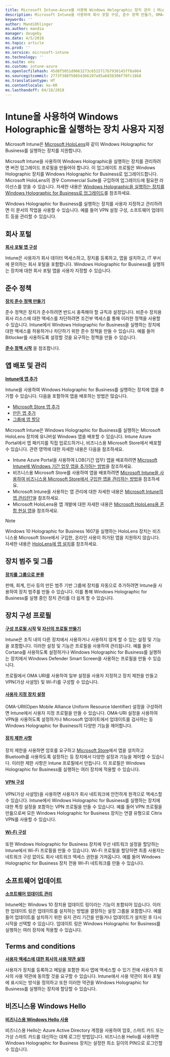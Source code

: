 ```yaml
---
title: Microsoft Intune-Azure를 사용해 Windows Holographic 장치 관리 | Microsoft Docs
description: Microsoft Intune을 사용하여 회사 포털 구성, 준수 정책 만들기, OMA-URI 설정 사용자 지정, 앱 배포, 장치를 그룹으로 분류, 프로필 만들기, 장치 제한, 소프트웨어 업데이트 사용하도록 설정, 사용 약관 설정, VPN 및 Wi-Fi 설정 구성 및 Hello for Business 사용을 포함하여 Windows Holographic for Business를 실행하는 장치에서 다른 작업을 완료할 수 있습니다.
keywords: ''
author: MandiOhlinger
ms.author: mandia
manager: dougeby
ms.date: 4/5/2018
ms.topic: article
ms.prod: ''
ms.service: microsoft-intune
ms.technology: ''
ms.suite: ems
ms.custom: intune-azure
ms.openlocfilehash: 45d8f5051d9663273c6515717b7930145ff8a964
ms.sourcegitcommit: 2773f388f50654366197a95a6838306f70fc18b8
ms.translationtype: HT
ms.contentlocale: ko-KR
ms.lasthandoff: 04/18/2018
---
```

# <a name="customize-devices-running-windows-holographic-with-intune"></a>Intune을 사용하여 Windows Holographic을 실행하는 장치 사용자 지정

Microsoft Intune은 [Microsoft HoloLens](https://docs.microsoft.com/en-us/hololens/)와 같이 Windows Holographic for Business를 실행하는 장치를 지원합니다.

Microsoft Intune을 사용하여 Windows Holographic을 실행하는 장치를 관리하려면 버전 업그레이드 프로필을 만들어야 합니다. 이 업그레이트 프로필은 Windows Holographic 장치를 Windows Holographic for Business로 업그레이드합니다. Microsoft HoloLens의 경우 Commercial Suite를 구입하여 업그레이드에 필요한 라이선스를 얻을 수 있습니다. 자세한 내용은 [Windows Holographic을 실행하는 장치를 Windows Holographic for Business로 업그레이드](holographic-upgrade.md)를 참조하세요.

Windows Holographic for Business를 실행하는 장치를 사용자 지정하고 관리하려면 이 문서의 작업을 사용할 수 있습니다. 예를 들어 VPN 설정 구성, 소프트웨어 업데이트 등을 관리할 수 있습니다.

## <a name="company-portal"></a>회사 포털
**[회사 포털 앱 구성](company-portal-app.md)**

Intune은 사용자가 회사 데이터 액세스하고, 장치를 등록하고, 앱을 설치하고, IT 부서에 문의하는 회사 포털을 포함합니다. Windows Holographic for Business를 실행하는 장치에 대한 회사 포털 앱을 사용자 지정할 수 있습니다.

## <a name="compliance-policy"></a>준수 정책
**[장치 준수 정책 만들기](compliance-policy-create-windows.md)**

준수 정책은 장치가 준수하려면 반드시 충족해야 할 규칙과 설정입니다. 비준수 장치용 회사 리소스에 대한 액세스를 차단하려면 조건부 액세스를 통해 이러한 정책을 사용할 수 있습니다. Intune에서 Windows Holographic for Business을 실행하는 장치에 대한 액세스를 허용하거나 차단하기 위한 준수 정책을 만들 수 있습니다. 예를 들어 Bitlocker를 사용하도록 설정할 것을 요구하는 정책을 만들 수 있습니다.

**[준수 정책 시작](device-compliance-get-started.md)** 을 참조합니다.

## <a name="deploy-and-manage-apps"></a>앱 배포 및 관리
**[Intune에 앱 추가](apps-add.md)**

Intune을 사용하여 Windows Holographic for Business를 실행하는 장치에 앱을 추가할 수 있습니다. 다음을 포함하여 앱을 배포하는 방법은 많습니다.

- [Microsoft Store 앱 추가](store-apps-windows.md)
- [만든 앱 추가](lob-apps-windows.md)
- [그룹에 앱 할당](apps-deploy.md)

Microsoft Intune은 Windows Holographic for Business를 실행하는 Microsoft HoloLens 장치에 유니버설 Windows 앱을 배포할 수 있습니다. Intune Azure Portal에서 앱 패키지를 직접 업로드하거나, 비즈니스용 Microsoft Store에서 배포할 수 있습니다. 관련 영역에 대한 자세한 내용은 다음을 참조하세요.
- Intune Azure Portal을 사용하여 LOB(기간 업무) 앱을 배포하려면 [Microsoft Intune에 Windows 기간 업무 앱을 추가하는 방법](lob-apps-windows.md)을 참조하세요.
- 비즈니스용 Microsoft Store를 사용하여 앱을 배포하려면 [Microsoft Intune을 사용하여 비즈니스용 Microsoft Store에서 구입한 앱을 관리하는 방법](windows-store-for-business.md)을 참조하세요. 
- Microsoft Intune을 사용하는 앱 관리에 대한 자세한 내용은 [Microsoft Intune의 앱 관리란?](app-management.md)을 참조하세요.
- Microsoft HoloLens용 앱 개발에 대한 자세한 내용은 [Microsoft HoloLens용 혼합 현실 앱](https://www.microsoft.com/hololens/apps)을 참조하세요. 

> [!NOTE]
> Windows 10 Holographic for Business 1607을 실행하는 HoloLens 장치는 비즈니스용 Microsoft Store에서 구입한, 온라인 사용이 허가된 앱을 지원하지 않습니다. 자세한 내용은 [HoloLens에 앱 설치](https://docs.microsoft.com/en-us/hololens/hololens-install-apps)를 참조하세요.


## <a name="device-categories-and-groups"></a>장치 범주 및 그룹
**[장치를 그룹으로 분류](device-group-mapping.md)**

판매, 회계, 인사 등의 만든 범주 기반 그룹에 장치를 자동으로 추가하려면 Intune을 사용하여 장치 범주를 만들 수 있습니다. 이를 통해 Windows Holographic for Business를 실행 중인 장치 관리를 더 쉽게 할 수 있습니다.

## <a name="device-configuration-profiles"></a>장치 구성 프로필 
**[구성 프로필 시작](device-profiles.md) 및 [자신의 프로필 만들기](device-profile-create.md)**

Intune은 조직 내의 다른 장치에서 사용하거나 사용하지 않게 할 수 있는 설정 및 기능을 포함합니다. 이러한 설정 및 기능은 프로필을 사용하여 관리됩니다. 예를 들어 Cortana를 사용하도록 설정하거나 Windows Holographic for Business를 실행하는 장치에서 Windows Defender Smart Screen을 사용하는 프로필을 만들 수 있습니다.

프로필에서 OMA URI를 사용하여 일부 설정을 사용자 지정하고 장치 제한을 만들고 VPN(가상 사설망) 및 Wi-Fi를 구성할 수 있습니다.

#### <a name="custom-device-settingscustom-settings-windows-holographicmd"></a>[사용자 지정 장치 설정](custom-settings-windows-holographic.md)

OMA-URI(Open Mobile Alliance Uniform Resource Identifier) 설정을 구성하려면 Intune에서 사용자 지정 프로필을 만들 수 있습니다. OMA-URI 설정을 사용하여 VPN을 사용하도록 설정하거나 Microsoft 업데이트에서 업데이트를 검사하는 등 Windows Holographic for Business의 다양한 기능을 제어합니다.

#### <a name="device-restrictionsdevice-restrictions-windows-holographicmd"></a>[장치 제한 사항](device-restrictions-windows-holographic.md)

장치 제한을 사용하면 암호를 요구하고 [Microsoft Store](https://www.microsoft.com/store/apps/windows?icid=CNavAppsWindowsApps)에서 앱을 설치하고 Bluetooth를 사용하도록 설정하는 등 장치에서 다양한 설정과 기능을 제어할 수 있습니다. 이러한 제한 사항은 Intune 프로필에서 만듭니다. 이 프로필은 Windows Holographic for Business를 실행하는 여러 장치에 적용할 수 있습니다.

#### <a name="configure-vpnvpn-settings-configuremd"></a>[VPN 구성](vpn-settings-configure.md)

VPN(가상 사설망)을 사용하면 사용자가 회사 네트워크에 안전하게 원격으로 액세스할 수 있습니다. Intune에서 Windows Holographic for Business를 실행하는 장치에 대한 특정 설정을 포함하는 VPN 프로필을 만들 수 있습니다. 예를 들어 VPN 프로필을 만듦으로써 모든 Windows Holographic for Business 장치는 연결 유형으로 Citrix VPN를 사용할 수 있습니다.

#### <a name="configure-wi-fiwi-fi-settings-configuremd"></a>[Wi-Fi 구성](wi-fi-settings-configure.md)

또한 Windows Holographic for Business 장치에 무선 네트워크 설정을 할당하는 Intune에서 Wi-Fi 프로필을 만들 수 있습니다. Wi-Fi 프로필을 할당하면 최종 사용자는 네트워크 구성 없이도 회사 네트워크 액세스 권한을 가져옵니다. 예를 들어 Windows Holographic for Business 장치 전용 Wi-Fi 네트워크를 만들 수 있습니다.

## <a name="software-updates"></a>소프트웨어 업데이트
**[소프트웨어 업데이트 관리](windows-update-for-business-configure.md)**

Intune에는 Windows 10 장치용 업데이트 링이라는 기능이 포함되어 있습니다. 이러한 업데이트 링은 업데이트를 설치하는 방법을 결정하는 설정 그룹을 포함합니다. 예를 들어 업데이트를 설치하기 위한 유지 관리 기간을 만들거나 업데이트가 설치된 후 다시 시작을 선택할 수 있습니다. 업데이트 링은 Windows Holographic for Business를 실행하는 여러 장치에 적용할 수 있습니다.

## <a name="terms-and-conditions"></a>Terms and conditions
**[사용자 액세스에 대한 회사의 사용 약관 설정](terms-and-conditions-create.md)**

사용자가 장치를 등록하고 메일을 포함한 회사 앱에 액세스할 수 있기 전에 사용자가 회사의 사용 약관에 동의할 것을 요구할 수 있습니다. Intune에서 사용 약관이 회사 포털에 표시되는 방식을 정의하고 또한 이러한 약관을 Windows Holographic for Business를 실행하는 장치에 할당할 수 있습니다.

## <a name="windows-hello-for-business"></a>비즈니스용 Windows Hello
**[비즈니스용 Windows Hello 사용](windows-hello.md)**

비즈니스용 Hello는 Azure Active Directory 계정을 사용하여 암호, 스마트 카드 또는 가상 스마트 카드를 대신하는 대체 로그인 방법입니다. 비즈니스용 Hello를 사용하면 Windows Holographic for Business 장치는 설정한 최소 길이의 PIN으로 로그인할 수 있습니다.
